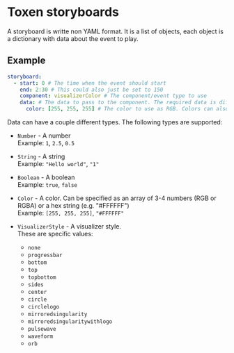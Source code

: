 # Toxen storyboards
A storyboard is writte non YAML format. It is a list of objects, each object is a dictionary with data about the event to play.
## Example
```yaml
storyboard:
  - start: 0 # The time when the event should start
    end: 2:30 # This could also just be set to 150
    component: visualizerColor # The component/event type to use
    data: # The data to pass to the component. The required data is different for each component
      color: [255, 255, 255] # The color to use as RGB. Colors can also be specified as hex strings, e.g. "#FFFFFF"
```

Data can have a couple different types. The following types are supported:
- `Number` - A number  
Example: `1`, `2.5`, `0.5`

- `String` - A string  
Example: `"Hello world"`, `"1"`

- `Boolean` - A boolean  
Example: `true`, `false`

- `Color` - A color. Can be specified as an array of 3-4 numbers (RGB or RGBA) or a hex string (e.g. "#FFFFFF")  
Example: `[255, 255, 255]`, `"#FFFFFF"`

- `VisualizerStyle` - A visualizer style.  
These are specific values:
  - `none`
  - `progressbar`
  - `bottom`
  - `top`
  - `topbottom`
  - `sides`
  - `center`
  - `circle`
  - `circlelogo`
  - `mirroredsingularity`
  - `mirroredsingularitywithlogo`
  - `pulsewave`
  - `waveform`
  - `orb`

